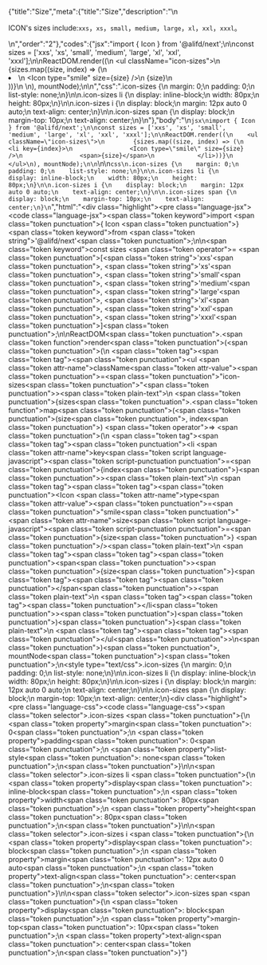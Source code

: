 {"title":"Size","meta":{"title":"Size","description":"\n<p>ICON&#39;s sizes include:<code>xxs</code>，<code>xs</code>，<code>small</code>，<code>medium</code>，<code>large</code>，<code>xl</code>，<code>xxl</code>，<code>xxxl</code>。</p>\n","order":"2"},"codes":{"jsx":"import { Icon } from '@alifd/next';\n\nconst sizes = ['xxs', 'xs', 'small', 'medium', 'large', 'xl', 'xxl', 'xxxl'];\n\nReactDOM.render((\n    <ul className=\"icon-sizes\">\n        {sizes.map((size, index) => (\n            <li key={index}>\n                <Icon type=\"smile\" size={size} />\n                <span>{size}</span>\n            </li>))}\n    </ul>\n), mountNode);\n\n","css":".icon-sizes {\n    margin: 0;\n    padding: 0;\n    list-style: none;\n}\n\n.icon-sizes li {\n    display: inline-block;\n    width: 80px;\n    height: 80px;\n}\n\n.icon-sizes i {\n    display: block;\n    margin: 12px auto 0 auto;\n    text-align: center;\n}\n\n.icon-sizes span {\n    display: block;\n    margin-top: 10px;\n    text-align: center;\n}\n"},"body":"\n````jsx\nimport { Icon } from '@alifd/next';\n\nconst sizes = ['xxs', 'xs', 'small', 'medium', 'large', 'xl', 'xxl', 'xxxl'];\n\nReactDOM.render((\n    <ul className=\"icon-sizes\">\n        {sizes.map((size, index) => (\n            <li key={index}>\n                <Icon type=\"smile\" size={size} />\n                <span>{size}</span>\n            </li>))}\n    </ul>\n), mountNode);\n\n````\n\n````css\n.icon-sizes {\n    margin: 0;\n    padding: 0;\n    list-style: none;\n}\n\n.icon-sizes li {\n    display: inline-block;\n    width: 80px;\n    height: 80px;\n}\n\n.icon-sizes i {\n    display: block;\n    margin: 12px auto 0 auto;\n    text-align: center;\n}\n\n.icon-sizes span {\n    display: block;\n    margin-top: 10px;\n    text-align: center;\n}\n````","html":"<script>(function(){'use strict';\n\nvar _next = require('@alifd/next');\n\nvar sizes = ['xxs', 'xs', 'small', 'medium', 'large', 'xl', 'xxl', 'xxxl'];\n\nReactDOM.render(React.createElement(\n    'ul',\n    { className: 'icon-sizes' },\n    sizes.map(function (size, index) {\n        return React.createElement(\n            'li',\n            { key: index },\n            React.createElement(_next.Icon, { type: 'smile', size: size }),\n            React.createElement(\n                'span',\n                null,\n                size\n            )\n        );\n    })\n), mountNode);})()</script><div class=\"highlight\"><pre class=\"language-jsx\"><code class=\"language-jsx\"><span class=\"token keyword\">import</span> <span class=\"token punctuation\">{</span> Icon <span class=\"token punctuation\">}</span> <span class=\"token keyword\">from</span> <span class=\"token string\">'@alifd/next'</span><span class=\"token punctuation\">;</span>\n\n<span class=\"token keyword\">const</span> sizes <span class=\"token operator\">=</span> <span class=\"token punctuation\">[</span><span class=\"token string\">'xxs'</span><span class=\"token punctuation\">,</span> <span class=\"token string\">'xs'</span><span class=\"token punctuation\">,</span> <span class=\"token string\">'small'</span><span class=\"token punctuation\">,</span> <span class=\"token string\">'medium'</span><span class=\"token punctuation\">,</span> <span class=\"token string\">'large'</span><span class=\"token punctuation\">,</span> <span class=\"token string\">'xl'</span><span class=\"token punctuation\">,</span> <span class=\"token string\">'xxl'</span><span class=\"token punctuation\">,</span> <span class=\"token string\">'xxxl'</span><span class=\"token punctuation\">]</span><span class=\"token punctuation\">;</span>\n\nReactDOM<span class=\"token punctuation\">.</span><span class=\"token function\">render</span><span class=\"token punctuation\">(</span><span class=\"token punctuation\">(</span>\n    <span class=\"token tag\"><span class=\"token tag\"><span class=\"token punctuation\">&lt;</span>ul</span> <span class=\"token attr-name\">className</span><span class=\"token attr-value\"><span class=\"token punctuation\">=</span><span class=\"token punctuation\">\"</span>icon-sizes<span class=\"token punctuation\">\"</span></span><span class=\"token punctuation\">></span></span><span class=\"token plain-text\">\n        </span><span class=\"token punctuation\">{</span>sizes<span class=\"token punctuation\">.</span><span class=\"token function\">map</span><span class=\"token punctuation\">(</span><span class=\"token punctuation\">(</span>size<span class=\"token punctuation\">,</span> index<span class=\"token punctuation\">)</span> <span class=\"token operator\">=></span> <span class=\"token punctuation\">(</span>\n            <span class=\"token tag\"><span class=\"token tag\"><span class=\"token punctuation\">&lt;</span>li</span> <span class=\"token attr-name\">key</span><span class=\"token script language-javascript\"><span class=\"token script-punctuation punctuation\">=</span><span class=\"token punctuation\">{</span>index<span class=\"token punctuation\">}</span></span><span class=\"token punctuation\">></span></span><span class=\"token plain-text\">\n                </span><span class=\"token tag\"><span class=\"token tag\"><span class=\"token punctuation\">&lt;</span>Icon</span> <span class=\"token attr-name\">type</span><span class=\"token attr-value\"><span class=\"token punctuation\">=</span><span class=\"token punctuation\">\"</span>smile<span class=\"token punctuation\">\"</span></span> <span class=\"token attr-name\">size</span><span class=\"token script language-javascript\"><span class=\"token script-punctuation punctuation\">=</span><span class=\"token punctuation\">{</span>size<span class=\"token punctuation\">}</span></span> <span class=\"token punctuation\">/></span></span><span class=\"token plain-text\">\n                </span><span class=\"token tag\"><span class=\"token tag\"><span class=\"token punctuation\">&lt;</span>span</span><span class=\"token punctuation\">></span></span><span class=\"token punctuation\">{</span>size<span class=\"token punctuation\">}</span><span class=\"token tag\"><span class=\"token tag\"><span class=\"token punctuation\">&lt;/</span>span</span><span class=\"token punctuation\">></span></span><span class=\"token plain-text\">\n            </span><span class=\"token tag\"><span class=\"token tag\"><span class=\"token punctuation\">&lt;/</span>li</span><span class=\"token punctuation\">></span></span><span class=\"token punctuation\">)</span><span class=\"token punctuation\">)</span><span class=\"token punctuation\">}</span><span class=\"token plain-text\">\n    </span><span class=\"token tag\"><span class=\"token tag\"><span class=\"token punctuation\">&lt;/</span>ul</span><span class=\"token punctuation\">></span></span>\n<span class=\"token punctuation\">)</span><span class=\"token punctuation\">,</span> mountNode<span class=\"token punctuation\">)</span><span class=\"token punctuation\">;</span>\n</code></pre></div><style type=\"text/css\">.icon-sizes {\n    margin: 0;\n    padding: 0;\n    list-style: none;\n}\n\n.icon-sizes li {\n    display: inline-block;\n    width: 80px;\n    height: 80px;\n}\n\n.icon-sizes i {\n    display: block;\n    margin: 12px auto 0 auto;\n    text-align: center;\n}\n\n.icon-sizes span {\n    display: block;\n    margin-top: 10px;\n    text-align: center;\n}</style><div class=\"highlight\"><pre class=\"language-css\"><code class=\"language-css\"><span class=\"token selector\">.icon-sizes</span> <span class=\"token punctuation\">{</span>\n    <span class=\"token property\">margin</span><span class=\"token punctuation\">:</span> 0<span class=\"token punctuation\">;</span>\n    <span class=\"token property\">padding</span><span class=\"token punctuation\">:</span> 0<span class=\"token punctuation\">;</span>\n    <span class=\"token property\">list-style</span><span class=\"token punctuation\">:</span> none<span class=\"token punctuation\">;</span>\n<span class=\"token punctuation\">}</span>\n\n<span class=\"token selector\">.icon-sizes li</span> <span class=\"token punctuation\">{</span>\n    <span class=\"token property\">display</span><span class=\"token punctuation\">:</span> inline-block<span class=\"token punctuation\">;</span>\n    <span class=\"token property\">width</span><span class=\"token punctuation\">:</span> 80px<span class=\"token punctuation\">;</span>\n    <span class=\"token property\">height</span><span class=\"token punctuation\">:</span> 80px<span class=\"token punctuation\">;</span>\n<span class=\"token punctuation\">}</span>\n\n<span class=\"token selector\">.icon-sizes i</span> <span class=\"token punctuation\">{</span>\n    <span class=\"token property\">display</span><span class=\"token punctuation\">:</span> block<span class=\"token punctuation\">;</span>\n    <span class=\"token property\">margin</span><span class=\"token punctuation\">:</span> 12px auto 0 auto<span class=\"token punctuation\">;</span>\n    <span class=\"token property\">text-align</span><span class=\"token punctuation\">:</span> center<span class=\"token punctuation\">;</span>\n<span class=\"token punctuation\">}</span>\n\n<span class=\"token selector\">.icon-sizes span</span> <span class=\"token punctuation\">{</span>\n    <span class=\"token property\">display</span><span class=\"token punctuation\">:</span> block<span class=\"token punctuation\">;</span>\n    <span class=\"token property\">margin-top</span><span class=\"token punctuation\">:</span> 10px<span class=\"token punctuation\">;</span>\n    <span class=\"token property\">text-align</span><span class=\"token punctuation\">:</span> center<span class=\"token punctuation\">;</span>\n<span class=\"token punctuation\">}</span></code></pre></div>"}